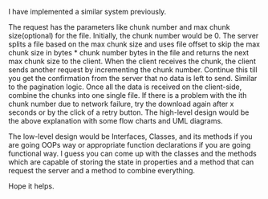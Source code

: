 I have implemented a similar system previously.

The request has the parameters like chunk number and max chunk size(optional) for the file. Initially, the chunk number would be 0.
The server splits a file based on the max chunk size and uses file offset to skip the max chunk size in bytes * chunk number bytes in the file and returns the next max chunk size to the client.
When the client receives the chunk, the client sends another request by incrementing the chunk number.
Continue this till you get the confirmation from the server that no data is left to send. Similar to the pagination logic.
Once all the data is received on the client-side, combine the chunks into one single file.
If there is a problem with the ith chunk number due to network failure, try the download again after x seconds or by the click of a retry button.
The high-level design would be the above explanation with some flow charts and UML diagrams.

The low-level design would be Interfaces, Classes, and its methods if you are going OOPs way or appropriate function declarations if you are going functional way. I guess you can come up with the classes and the methods which are capable of storing the state in properties and a method that can request the server and a method to combine everything.

Hope it helps.